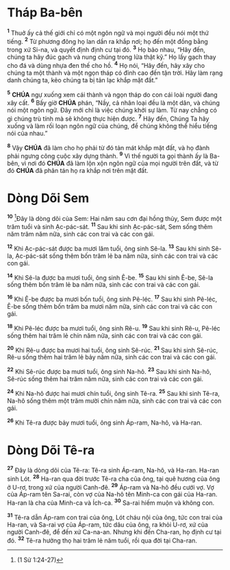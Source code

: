 # Tháp Ba-bên
<sup><b>1</b></sup> Thuở ấy cả thế giới chỉ có một ngôn ngữ và mọi người đều nói một thứ tiếng. <sup><b>2</b></sup> Từ phương đông họ lan dần ra khắp nơi; họ đến một đồng bằng trong xứ Si-na, và quyết định định cư tại đó. <sup><b>3</b></sup> Họ bảo nhau, “Hãy đến, chúng ta hãy đúc gạch và nung chúng trong lửa thật kỹ.” Họ lấy gạch thay cho đá và dùng nhựa đen thế cho hồ. <sup><b>4</b></sup> Họ nói, “Hãy đến, hãy xây cho chúng ta một thành và một ngọn tháp có đỉnh cao đến tận trời. Hãy làm rạng danh chúng ta, kẻo chúng ta bị tản lạc khắp mặt đất.”

<sup><b>5</b></sup> **CHÚA** ngự xuống xem cái thành và ngọn tháp do con cái loài người đang xây cất. <sup><b>6</b></sup> Bấy giờ **CHÚA** phán, “Nầy, cả nhân loại đều là một dân, và chúng nói một ngôn ngữ. Đây mới chỉ là việc chúng khởi sự làm. Từ nay chẳng có gì chúng trù tính mà sẽ không thực hiện được. <sup><b>7</b></sup> Hãy đến, Chúng Ta hãy xuống và làm rối loạn ngôn ngữ của chúng, để chúng không thể hiểu tiếng nói của nhau.”

<sup><b>8</b></sup> Vậy **CHÚA** đã làm cho họ phải từ đó tản mát khắp mặt đất, và họ đành phải ngưng công cuộc xây dựng thành. <sup><b>9</b></sup> Vì thế người ta gọi thành ấy là Ba-bên, vì nơi đó **CHÚA** đã làm lộn xộn ngôn ngữ của mọi người trên đất, và từ đó **CHÚA** đã phân tán họ ra khắp nơi trên mặt đất.

# Dòng Dõi Sem
<sup><b>10</b></sup> [^1@-de3ee9f7-a0d8-48f4-84e7-56bc19d993a9]Đây là dòng dõi của Sem: Hai năm sau cơn đại hồng thủy, Sem được một trăm tuổi và sinh Ạc-pác-sát. <sup><b>11</b></sup> Sau khi sinh Ạc-pác-sát, Sem sống thêm năm trăm năm nữa, sinh các con trai và các con gái.

<sup><b>12</b></sup> Khi Ạc-pác-sát được ba mươi lăm tuổi, ông sinh Sê-la. <sup><b>13</b></sup> Sau khi sinh Sê-la, Ạc-pác-sát sống thêm bốn trăm lẻ ba năm nữa, sinh các con trai và các con gái.

<sup><b>14</b></sup> Khi Sê-la được ba mươi tuổi, ông sinh Ê-be. <sup><b>15</b></sup> Sau khi sinh Ê-be, Sê-la sống thêm bốn trăm lẻ ba năm nữa, sinh các con trai và các con gái.

<sup><b>16</b></sup> Khi Ê-be được ba mươi bốn tuổi, ông sinh Pê-léc. <sup><b>17</b></sup> Sau khi sinh Pê-léc, Ê-be sống thêm bốn trăm ba mươi năm nữa, sinh các con trai và các con gái.

<sup><b>18</b></sup> Khi Pê-léc được ba mươi tuổi, ông sinh Rê-u. <sup><b>19</b></sup> Sau khi sinh Rê-u, Pê-léc sống thêm hai trăm lẻ chín năm nữa, sinh các con trai và các con gái.

<sup><b>20</b></sup> Khi Rê-u được ba mươi hai tuổi, ông sinh Sê-rúc. <sup><b>21</b></sup> Sau khi sinh Sê-rúc, Rê-u sống thêm hai trăm lẻ bảy năm nữa, sinh các con trai và các con gái.

<sup><b>22</b></sup> Khi Sê-rúc được ba mươi tuổi, ông sinh Na-hô. <sup><b>23</b></sup> Sau khi sinh Na-hô, Sê-rúc sống thêm hai trăm năm nữa, sinh các con trai và các con gái.

<sup><b>24</b></sup> Khi Na-hô được hai mươi chín tuổi, ông sinh Tê-ra. <sup><b>25</b></sup> Sau khi sinh Tê-ra, Na-hô sống thêm một trăm mười chín năm nữa, sinh các con trai và các con gái.

<sup><b>26</b></sup> Khi Tê-ra được bảy mươi tuổi, ông sinh Áp-ram, Na-hô, và Ha-ran.

# Dòng Dõi Tê-ra
<sup><b>27</b></sup> Đây là dòng dõi của Tê-ra: Tê-ra sinh Áp-ram, Na-hô, và Ha-ran. Ha-ran sinh Lót. <sup><b>28</b></sup> Ha-ran qua đời trước Tê-ra cha của ông, tại quê hương của ông ở U-rơ, trong xứ của người Canh-đê. <sup><b>29</b></sup> Áp-ram và Na-hô đều cưới vợ. Vợ của Áp-ram tên Sa-rai, còn vợ của Na-hô tên Minh-ca con gái của Ha-ran. Ha-ran là cha của Minh-ca và Ích-ca. <sup><b>30</b></sup> Sa-rai hiếm muộn và không con.

<sup><b>31</b></sup> Tê-ra dẫn Áp-ram con trai của ông, Lót cháu nội của ông, tức con trai của Ha-ran, và Sa-rai vợ của Áp-ram, tức dâu của ông, ra khỏi U-rơ, xứ của người Canh-đê, để đến xứ Ca-na-an. Nhưng khi đến Cha-ran, họ định cư tại đó. <sup><b>32</b></sup> Tê-ra hưởng thọ hai trăm lẻ năm tuổi, rồi qua đời tại Cha-ran.

[^1@-de3ee9f7-a0d8-48f4-84e7-56bc19d993a9]: (1 Sử 1:24-27)